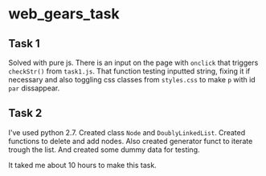 # web_gears_task
## Task 1
Solved with pure js. There is an input on the page with `onclick` that triggers `checkStr()` from `task1.js`. That function testing inputted string, fixing it if necessary and also toggling css classes from `styles.css` to make `p` with id `par` dissappear.
## Task 2
I've used python 2.7. Created class `Node` and `DoublyLinkedList`. Created functions to delete and add nodes. Also created generator funct to iterate trough the list. And created some dummy data for testing. 

It taked me about 10 hours to make this task.
